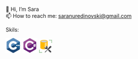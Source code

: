 👋 Hi, I’m Sara <br>
📫 How to reach me: saranuredinovski@gmail.com

<!---
saranur/saranur is a ✨ special ✨ repository because its `README.md` (this file) appears on your GitHub profile.
You can click the Preview link to take a look at your changes.
--->

Skils: 

<img src="Pictures/c++.png" style="width:40px;height:40px;" /> <img src="Pictures/csharp.png" style="width: 40px;height:40px" /> <img src="Pictures/ssms.png" style="width:35px;height:36px;" /> 

